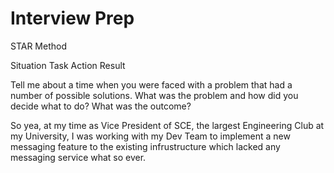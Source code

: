 # Interview Prep 

STAR Method

Situation 
Task 
Action 
Result

Tell me about a time when you were faced with a problem that had a number of possible solutions. What was the problem and how did you decide what to do? What was the outcome?

So yea, at my time as Vice President of SCE, the largest Engineering Club at my University, I was working with my Dev Team to implement a new messaging feature to the existing infrustructure which lacked any messaging service what so ever. 
